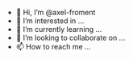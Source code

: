 - 👋 Hi, I’m @axel-froment
- 👀 I’m interested in ...
- 🌱 I’m currently learning ...
- 💞️ I’m looking to collaborate on ...
- 📫 How to reach me ...

<!---
axel-froment/axel-froment is a ✨ special ✨ repository because its `README.md` (this file) appears on your GitHub profile.
You can click the Preview link to take a look at your changes.
--->

